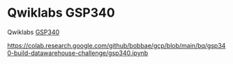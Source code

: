 # Qwiklabs GSP340 

Qwiklabs [GSP340](https://www.qwiklabs.com/focuses/14341?parent=catalog)

https://colab.research.google.com/github/bobbae/gcp/blob/main/bq/gsp340-build-datawarehouse-challenge/gsp340.ipynb
